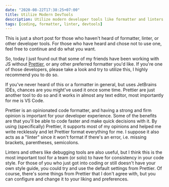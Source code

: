 ```yaml
---
date: "2020-08-22T17:38:25+07:00"
title: Utilize Modern DevTools
description: Utilize modern developer tools like formatter and linters to make your life as a developer easier
tags: [coding, formatter, linter, devtools]
---
```


<section class="info-box note">
This is just a short post for those who haven't heard of formatter, linter, or other developer tools. For those who have heard and chose not to use one, feel free to continue and do what you want.
</section>

So, today I just found out that some of my friends have been working with JS without [Prettier](https://prettier.io/), or any other preferred formatter you'd like. If you're one of those developers, please take a look and try to utilize this, I highly recommend you to do so.

If you've never heard of this or a formatter in general, but uses JetBrains IDEs, chances are you might've used it once some time. Prettier are just another tool to do so and it works in almost any text editor, most importantly for me is VS Code.

Prettier is an opinionated code formatter, and having a strong and firm opinion is important for your developer experience. Some of the benefits are that you'll be able to code faster and make quick decisions with it. By using (specifically) Prettier, it supports most of my opinions and helped me write recklessly and let Prettier format everything for me. I suppose it also acts as a "linter" since it won't format if there's an error, i.e. missing brackets, parentheses, semicolons.

Linters and others like debugging tools are also useful, but I think this is the most important tool for a team (or solo) to have for consistency in your code style. For those of you who just got into coding or still doesn't have your own style guide, you could try and use the default settings from Prettier. Of course, there's some things from Prettier that I don't agree with, but you can configure and change it to your liking and preferences.
